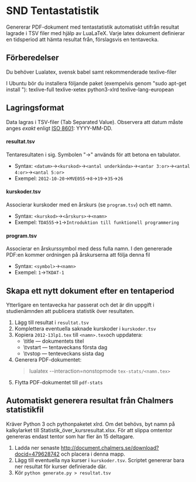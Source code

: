 # SND Tentastatistik

Genererar PDF-dokument med tentastatistik automatiskt utifrån resultat lagrade i TSV filer med hjälp av LuaLaTeX.
Varje latex dokument definierar en tidsperiod att hämta resultat från, förslagsvis en tentavecka.

## Förberedelser
Du behöver Lualatex, svensk babel samt rekommenderade texlive-filer

I Ubuntu bör du installera följande paket (exempelvis genom "sudo apt-get install <paket>"):
texlive-full texlive-xetex python3-xlrd texlive-lang-european


## Lagringsformat
Data lagras i TSV-filer (Tab Separated Value).
Observera att datum måste anges *exakt* enligt [ISO 8601](https://en.wikipedia.org/wiki/ISO_8601): YYYY-MM-DD. 

#### resultat.tsv
Tentaresultaten i sig. Symbolen "→" används för att betona en tabulator.

* Syntax: `<datum>`→`<kurskod>`→`<antal underkända>`→`<antar 3:or>`→`<antal 4:or>`→`<antal 5:or>`
* Exempel: `2012-10-20`→`MVE055`→`8`→`19`→`35`→`26`

#### kurskoder.tsv
Associerar kurskoder med en årskurs (se `program.tsv`) och ett namn.

* Syntax: `<kurskod>`→`<årskurs>`→`<namn>`
* Exempel: `TDA555`→`1`→`Introduktion till funktionell programmering`

#### program.tsv
Associerar en årskurssymbol med dess fulla namn. I den genererade PDF:en kommer ordningen på årskurserna att följa denna fil

* Syntax: `<symbol>`→`<namn>`
* Exempel: `1`→`TKDAT-1`


## Skapa ett nytt dokument efter en tentaperiod
Ytterligare en tentavecka har passerat och det är din uppgift i studienämnden att publicera statistik över resultaten.

1. Lägg till resultat i `resultat.tsv`
2. Komplettera eventuella saknade kurskoder i `kurskoder.tsv`
3. Kopiera `2012-13lp1.tex` till `<namn>.tex`och uppdatera:
    * \title — dokumentets titel
    * \tvstart — tentaveckans första dag
    * \tvstop — tenteveckans sista dag
4. Generera PDF-dokumentet:
    > lualatex --interaction=nonstopmode `tex-stats/<namn.tex>`
5. Flytta PDF-dokumentet till `pdf-stats`


## Automatiskt generera resultat från Chalmers statistikfil
Kräver Python 3 och pythonpaketet xlrd. Om det behövs, byt namn på kalkylarket till Statistik_över_kursresultat.xlsx. För att slippa omtentor genereras endast tentor som har fler än 15 deltagare.

1. Ladda ner senaste http://document.chalmers.se/download?docid=479628742 och placera i denna mapp.
2. Lägg till eventuella nya kurser i `kurskoder.tsv`. Scriptet genererar bara ner resultat för kurser definierade där.
3. Kör `python generate.py > resultat.tsv`
